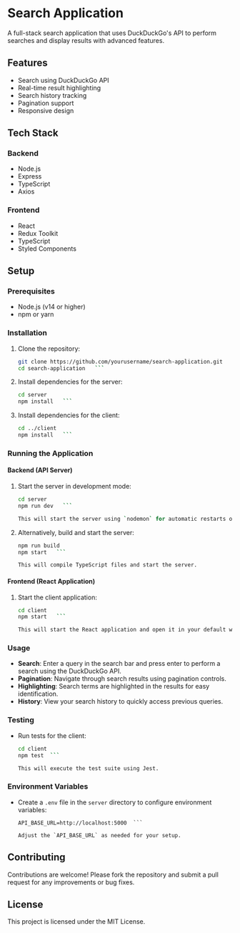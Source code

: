 # Search Application

A full-stack search application that uses DuckDuckGo's API to perform searches and display results with advanced features.

## Features

- Search using DuckDuckGo API
- Real-time result highlighting
- Search history tracking
- Pagination support
- Responsive design

## Tech Stack

### Backend

- Node.js
- Express
- TypeScript
- Axios

### Frontend

- React
- Redux Toolkit
- TypeScript
- Styled Components

## Setup

### Prerequisites

- Node.js (v14 or higher)
- npm or yarn

### Installation

1. Clone the repository:

   ```bash
   git clone https://github.com/yourusername/search-application.git
   cd search-application   ```

2. Install dependencies for the server:

   ```bash
   cd server
   npm install   ```

3. Install dependencies for the client:

   ```bash
   cd ../client
   npm install   ```

### Running the Application

#### Backend (API Server)

1. Start the server in development mode:

   ```bash
   cd server
   npm run dev   ```

   This will start the server using `nodemon` for automatic restarts on file changes.

2. Alternatively, build and start the server:

   ```bash
   npm run build
   npm start   ```

   This will compile TypeScript files and start the server.

#### Frontend (React Application)

1. Start the client application:

   ```bash
   cd client
   npm start   ```

   This will start the React application and open it in your default web browser.

### Usage

- **Search**: Enter a query in the search bar and press enter to perform a search using the DuckDuckGo API.
- **Pagination**: Navigate through search results using pagination controls.
- **Highlighting**: Search terms are highlighted in the results for easy identification.
- **History**: View your search history to quickly access previous queries.

### Testing

- Run tests for the client:

  ```bash
  cd client
  npm test  ```

  This will execute the test suite using Jest.

### Environment Variables

- Create a `.env` file in the `server` directory to configure environment variables:

  ```plaintext
  API_BASE_URL=http://localhost:5000  ```

  Adjust the `API_BASE_URL` as needed for your setup.

## Contributing

Contributions are welcome! Please fork the repository and submit a pull request for any improvements or bug fixes.

## License

This project is licensed under the MIT License.
